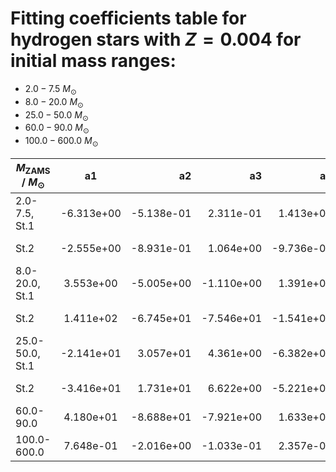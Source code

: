 # Fitting coefficients table for hydrogen stars with  $Z=0.004$  for initial mass ranges: 
- 	$2.0-7.5$ $M_{\odot}$
- 	$8.0-20.0$ $M_{\odot}$ 
- 	$25.0-50.0$ $M_{\odot}$
- 	$60.0-90.0$ $M_{\odot}$ 
- 	$100.0-600.0$ $M_{\odot}$

| $M_{\text{ZAMS}}$ / $M_{\odot}$  |  a1  | a2   |  a3 |  a4 |  a5 |  a6 |  MSE | 
| ------------------|:-------------:| ----:|----:|------:|------:|-------:|-------:|
| 2.0-7.5, St.1 |   -6.313e+00 |   -5.138e-01 |   2.311e-01 |   1.413e+00 |   7.722e+00 |   -2.701e+00 |   1.031e-03 |  
| St.2 |   -2.555e+00 |   -8.931e-01 |   1.064e+00 |   -9.736e-01 |   3.908e+00 |   5.540e-01 |   3.084e-02 |  
| 8.0-20.0, St.1 |   3.553e+00 |   -5.005e+00 |   -1.110e+00 |   1.391e+00 |   -2.675e+00 |   3.030e+00 |   4.036e-05 |  
| St.2 |   1.411e+02 |   -6.745e+01 |   -7.546e+01 |   -1.541e+02 |   7.431e+01 |   8.273e+01 |   1.234e-02 |  
| 25.0-50.0, St.1 |   -2.141e+01 |   3.057e+01 |   4.361e+00 |   -6.382e+00 |   2.505e+01 |   -3.662e+01 |   9.143e-05 |  
| St.2 |   -3.416e+01 |   1.731e+01 |   6.622e+00 |   -5.221e+01 |   9.974e+00 |   6.230e+01 |   3.090e-03 |  
| 60.0-90.0 |   4.180e+01 |   -8.688e+01 |   -7.921e+00 |   1.633e+01 |   -5.129e+01 |   1.065e+02 |   3.282e-04 |  
| 100.0-600.0 |   7.648e-01 |   -2.016e+00 |   -1.033e-01 |   2.357e-01 |   -8.239e-01 |   1.881e+00 |   6.627e-02 |  
